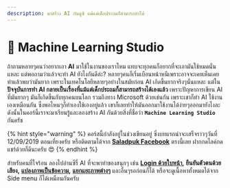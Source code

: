 ```yaml
---
description: มาสร้าง AI กันดูซิ แม้แต่เด็กประถมก็สามารถทำได้
---
```


# 👶 Machine Learning Studio

ถ้าถามหลายๆคนว่าอยากเอา **AI** มาใช้ในงานของเราไหม แทบจะทุกคนก็อยากที่จะเอามันใช้หมดนั่นแหละ แต่พอถามว่าแล้วจะทำ AI ยังไงกันดีล่ะ? หลายๆคนก็เริ่มเบือนหน้าหนีเพราะอาจจะเคยเห็นเคยทำแล้วพบว่ามันยาก เพราะในเทคโนโลยีหลายๆอย่างในสมัยก่อน AI เกิดขึ้นยากจริงๆนั่นแหละ แต่ใน**ปัจจุบันการทำ AI กลายเป็นเรื่องที่แม้แต่เด็กประถมก็สามารถสร้างได้เองแล้ว** เพราะปัญหาการเขียน AI ที่มันยากๆ มันก็เกิดขึ้นกับทุกคนบนโลก รวมถึงทาง Microsoft ด้วยเช่นกัน เพราะเขาก็ทำ AI ใช้งานเองเหมือนกัน ซึ่งพอไหนๆก็ทำเองใช้เองอยู่แล้ว เขาก็เลยทำให้มันออกมาใช้งานได้ง่ายๆออกมายังไงละ ดังนั้นในคอร์นี้เราจะมาเรียนรู้และลองสร้าง AI กันด้วยสิ่งที่ชื่อว่า **`Machine Learning Studio`** กันครัช

{% hint style="warning" %}
คอร์สนี้กำลังอยู่ในช่วงเขียนอยู่ ซึ่งบทแรกน่าจะเสร็จราวๆวันที่ 12/09/2019 ตอนเที่ยงครับ หรือติดตามได้จาก [**Saladpuk Facebook**](https://facebook.com/mr.saladpuk) ตรงนี้เลย ฝากกดไลค์กดแชร์ด้วยก็ดีนะครับ 😍 
{% endhint %}

สำหรับคนที่ใจร้อน ลองไปอ่านซีรี่ AI ที่จะพาทำของสนุกๆ เช่น [**Login ด้วยใบหน้า**](https://saladpuk.gitbook.io/learn/cloud/azure-cognitive-services/faceauth)**,** **ยืนยันตัวตนด้วยเสียง,** [**แปลงภาพเป็นข้อความ**](https://saladpuk.gitbook.io/learn/cloud/azure-cognitive-services/ocr)**,** [**แยกแยะภาพต่างๆ**](https://saladpuk.gitbook.io/learn/cloud/azure-cognitive-services/image-classification) และอื่นๆรอก่อนก็ได้ หรือจะดูเนื้อหาทั้งหมดได้จาก Side menu ก็ได้เหมือนกันครับ

